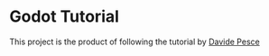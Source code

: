 # Godot Tutorial

This project is the product of following the tutorial by [Davide Pesce](https://www.davidepesce.com/2019/09/18/godot-tutorial-1-installation-and-introduction-to-the-editor/)